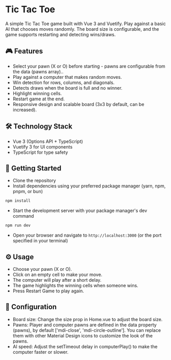 # Tic Tac Toe

A simple Tic Tac Toe game built with Vue 3 and Vuetify.
Play against a basic AI that chooses moves randomly. The board size is configurable, and the game supports restarting and detecting wins/draws.

## 🎮 Features

- Select your pawn (X or O) before starting - pawns are configurable from the data (pawns array)..
- Play against a computer that makes random moves.
- Win detection for rows, columns, and diagonals.
- Detects draws when the board is full and no winner.
- Highlight winning cells.
- Restart game at the end. 
- Responsive design and scalable board (3x3 by default, can be increased).

## 🛠 Technology Stack

- Vue 3 (Options API + TypeScript)
- Vuetify 3 for UI components
- TypeScript for type safety
## 🚀 Getting Started

- Clone the repository
- Install dependencies using your preferred package manager (yarn, npm, pnpm, or bun)
```bash
npm install 
```
- Start the development server with your package manager's dev command 
```bash
npm run dev 
```
- Open your browser and navigate to `http://localhost:3000` (or the port specified in your terminal)

## ⚙️ Usage

- Choose your pawn (X or O).
- Click on an empty cell to make your move.
- The computer will play after a short delay.
- The game highlights the winning cells when someone wins.
- Press Restart Game to play again.


## 🔧 Configuration

- Board size: Change the size prop in Home.vue to adjust the board size.
- Pawns: Player and computer pawns are defined in the data property (pawns), by default ['mdi-close', 'mdi-circle-outline']. You can replace them with other Material Design icons to customize the look of the pawns.
- AI speed: Adjust the setTimeout delay in computerPlay() to make the computer faster or slower.